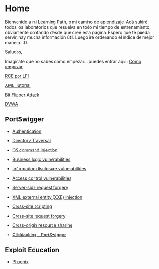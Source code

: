# Home
Bienvenido a mi Learning Path, o mi camino de aprendizaje. Acá subiré todos los laboratorios que resuelva en todo mi tiempo de entrenamiento, obviamente contando desde que creé esta página. Espero que te pueda servir, hay mucha información útil. Luego iré ordenando el índice de mejor manera. :D.

Saludos,

Imaginate que no sabes como empezar... puedes entrar aqui: [Como empezar](/how-to-start)

[RCE por LFI](rce-phpinfo/)

[XML Tutorial](xml-tutorial/)

[Bit Flipper Attack](bit-flipper-attack/)

[DVWA](dvwa/)

## PortSwigger

- [Authentication](authentication-ps/)

- [Directory Traversal](directory-traversal-ps/)

- [OS command injection](command-injection-ps/)

- [Business logic vulnerabilities](business-logic-ps/)

- [Information disclosure vulnerabilities](information-disclosure-ps/)

- [Access control vulnerabilities](access-control-ps/)

- [Server-side request forgery](ssrf-ps/)

- [XML external entity (XXE) injection](xxe-ps/)

- [Cross-site scripting](xss-ps/)

- [Cross-site request forgery](csrf-ps/)

- [Cross-origin resource sharing](cors-ps/)

- [Clickjacking - PortSwigger](clickjacking-ps/)

## Exploit Education

- [Phoenix](Phoenix-EE/)
